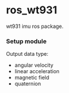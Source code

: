 # ros_wt931

wt931 imu ros package.

### Setup module

Output data type:

- angular velocity
- linear acceleration
- magnetic field
- quaternion